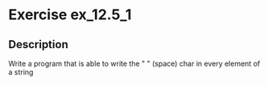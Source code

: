 # Exercise ex_12.5_1

## Description
Write a program that is able to write the " " (space)
char in every element of a string
